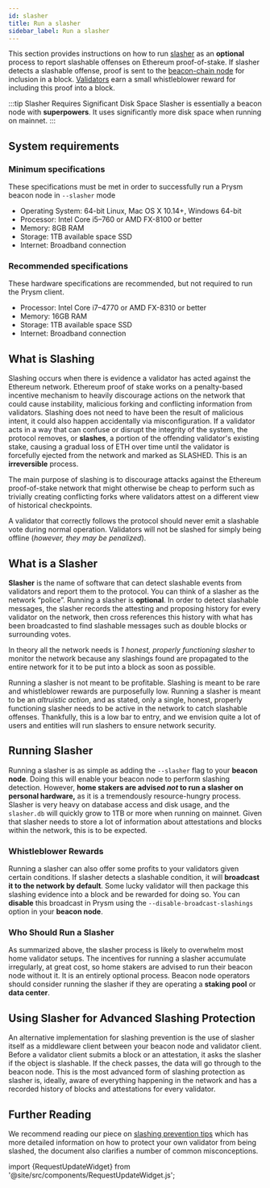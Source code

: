 ```yaml
---
id: slasher
title: Run a slasher
sidebar_label: Run a slasher
---
```


This section provides instructions on how to run [slasher](https://github.com/prysmaticlabs/prysm/tree/master/slasher) as an **optional** process to report slashable offenses on Ethereum proof-of-stake.  If slasher detects a slashable offense, proof is sent to the [beacon-chain node](https://docs.prylabs.network/docs/how-prysm-works/beacon-node/) for inclusion in a block.  [Validators](https://docs.prylabs.network/docs/how-prysm-works/prysm-validator-client/) earn a small whistleblower reward for including this proof into a block.  

:::tip Slasher Requires Significant Disk Space
Slasher is essentially a beacon node with **superpowers**. It uses significantly more disk space when running on mainnet.
:::

## System requirements

### Minimum specifications

These specifications must be met in order to successfully run a Prysm beacon node in `--slasher` mode

* Operating System: 64-bit Linux, Mac OS X 10.14+, Windows 64-bit
* Processor: Intel Core i5–760 or AMD FX-8100 or better
* Memory: 8GB RAM
* Storage: 1TB available space SSD
* Internet: Broadband connection

### Recommended specifications

These hardware specifications are recommended, but not required to run the Prysm client.

* Processor: Intel Core i7–4770 or AMD FX-8310 or better
* Memory: 16GB RAM
* Storage: 1TB available space SSD
* Internet: Broadband connection

## What is Slashing

Slashing occurs when there is evidence a validator has acted against the Ethereum network. Ethereum proof of stake works on a penalty-based incentive mechanism to heavily discourage actions on the network that could cause instability, malicious forking and conflicting information from validators. Slashing does not need to have been the result of malicious intent, it could also happen accidentally via misconfiguration. If a validator acts in a way that can confuse or disrupt the integrity of the system, the protocol removes, or **slashes**, a portion of the offending validator's existing stake, causing a gradual loss of ETH over time until the validator is forcefully ejected from the network and marked as SLASHED. This is an **irreversible** process.

The main purpose of slashing is to discourage attacks against the Ethereum proof-of-stake network that might otherwise be cheap to perform such as trivially creating conflicting forks where validators attest on a different view of historical checkpoints.

A validator that correctly follows the protocol should never emit a slashable vote during normal operation. Validators will not be slashed for simply being offline (*however, they may be penalized*).

## What is a Slasher

**Slasher** is the name of software that can detect slashable events from validators and report them to the protocol. You can think of a slasher as the network “police”. Running a slasher is **optional**. In order to detect slashable messages, the slasher records the attesting and proposing history for every validator on the network, then cross references this history with what has been broadcasted to find slashable messages such as double blocks or surrounding votes.

In theory all the network needs is *1 honest, properly functioning slasher* to monitor the network because any slashings found are propagated to the entire network for it to be put into a block as soon as possible.

Running a slasher is not meant to be profitable. Slashing is meant to be rare and whistleblower rewards are purposefully low.  Running a slasher is meant to be an *altruistic action*, and as stated, only a single, honest, properly functioning slasher needs to be active in the network to catch slashable offenses. Thankfully, this is a low bar to entry, and we envision quite a lot of users and entities will run slashers to ensure network security.

## Running Slasher

Running a slasher is as simple as adding the `--slasher` flag to your **beacon node**. Doing this will enable your beacon node to perform slashing detection. However, **home stakers are advised _not_ to run a slasher on personal hardware,** as it is a tremendously resource-hungry process. Slasher is very heavy on database access and disk usage, and the `slasher.db` will quickly grow to 1TB or more when running on mainnet. Given that slasher needs to store a lot of information about attestations and blocks within the network, this is to be expected.

### Whistleblower Rewards

Running a slasher can also offer some profits to your validators given certain conditions. If slasher detects a slashable condition, it will **broadcast it to the network by default**. Some lucky validator will then package this slashing evidence into a block and be rewarded for doing so. You can **disable** this broadcast in Prysm using the `--disable-broadcast-slashings` option in your **beacon node**.

### Who Should Run a Slasher

As summarized above, the slasher process is likely to overwhelm most home validator setups. The incentives for running a slasher accumulate irregularly, at great cost, so home stakers are advised to run their beacon node without it. It is an entirely optional process. Beacon node operators should consider running the slasher if they are operating a **staking pool** or **data center**.

## Using Slasher for Advanced Slashing Protection

An alternative implementation for slashing prevention is the use of slasher itself as a middleware client between your beacon node and validator client. Before a validator client submits a block or an attestation, it asks the slasher if the object is slashable. If the check passes, the data will go through to the beacon node. This is the most advanced form of slashing protection as slasher is, ideally, aware of everything happening in the network and has a recorded history of blocks and attestations for every validator.

## Further Reading

We recommend reading our piece on [slashing prevention tips](https://medium.com/prysmatic-labs/eth2-slashing-prevention-tips-f6faa5025f50) which has more detailed information on how to protect your own validator from being slashed, the document also clarifies a number of common misconceptions.

import {RequestUpdateWidget} from '@site/src/components/RequestUpdateWidget.js';

<RequestUpdateWidget docTitle="Run a slasher"/>